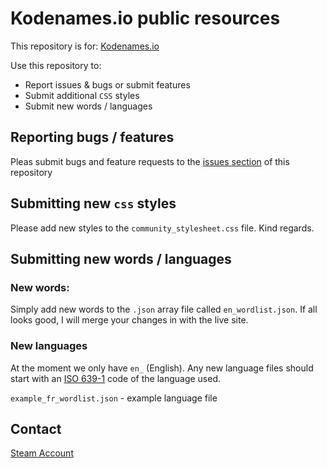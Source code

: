 # Kodenames.io public resources

This repository is for: [Kodenames.io](https://kodenames.io/)

Use this repository to:

- Report issues & bugs or submit features
- Submit additional `CSS` styles
- Submit new words / languages


## Reporting bugs / features

Pleas submit bugs and feature requests to the [issues section](https://github.com/Committing/kodenames.io_public/issues) of this repository

## Submitting new `css` styles

Please add new styles to the `community_stylesheet.css` file. Kind regards.

## Submitting new words / languages

### New words:

Simply add new words to the `.json` array file called `en_wordlist.json`. If all looks good, I will merge your changes in with the live site.

### New languages

At the moment we only have `en_` (English). Any new language files should start with an [ISO 639-1](https://en.wikipedia.org/wiki/ISO_639-1) code of the language used.

`example_fr_wordlist.json` - example language file

## Contact

[Steam Account](https://steamcommunity.com/id/tirone)